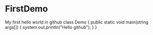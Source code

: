 FirstDemo
=========

My first hello world in github
class Demo
{
  public static void main(string args[])
  {
    system.out.println("Hello github");
  }
}
